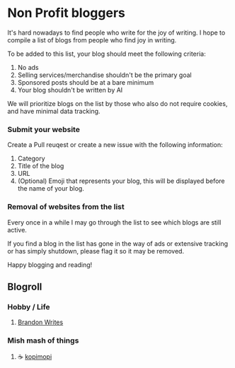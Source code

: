 # Non Profit bloggers
It's hard nowadays to find people who write for the joy of writing. I hope to compile a list of blogs from people who find joy in writing.

To be added to this list, your blog should meet the following criteria: 
1. No ads
2. Selling services/merchandise shouldn't be the primary goal
3. Sponsored posts should be at a bare minimum
4. Your blog shouldn't be written by AI

We will prioritize blogs on the list by those who also do not require cookies, and have minimal data tracking. 

### Submit your website
Create a Pull reuqest or create a new issue with the following information:
1. Category
2. Title of the blog
3. URL
4. (Optional) Emoji that represents your blog, this will be displayed before the name of your blog.

### Removal of websites from the list
Every once in a while I may go through the list to see which blogs are still active.

If you find a blog in the list has gone in the way of ads or extensive tracking or has simply shutdown, please flag it so it may be removed.

Happy blogging and reading!

## Blogroll

### Hobby / Life
1. [Brandon Writes](https://www.brandonwrites.xyz)

### Mish mash of things
1. ☕️ [kopimopi](https://kopimopi.com)
